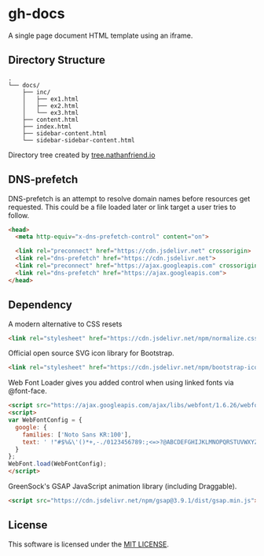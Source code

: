 # gh-docs

A single page document HTML template using an iframe.

## Directory Structure

```
.
└── docs/
    ├── inc/
    │   ├── ex1.html
    │   ├── ex2.html
    │   └── ex3.html
    ├── content.html
    ├── index.html
    ├── sidebar-content.html
    └── sidebar-sidebar-content.html
```

Directory tree created by [tree.nathanfriend.io](https://tree.nathanfriend.io/)

## DNS-prefetch

DNS-prefetch is an attempt to resolve domain names before resources get requested.
This could be a file loaded later or link target a user tries to follow.

```html
<head>
  <meta http-equiv="x-dns-prefetch-control" content="on">

  <link rel="preconnect" href="https://cdn.jsdelivr.net" crossorigin>
  <link rel="dns-prefetch" href="https://cdn.jsdelivr.net">
  <link rel="preconnect" href="https://ajax.googleapis.com" crossorigin>
  <link rel="dns-prefetch" href="https://ajax.googleapis.com">
</head>
```

## Dependency

A modern alternative to CSS resets

```html
<link rel="stylesheet" href="https://cdn.jsdelivr.net/npm/normalize.css@8.0.1/normalize.css">
```

Official open source SVG icon library for Bootstrap.

```html
<link rel="stylesheet" href="https://cdn.jsdelivr.net/npm/bootstrap-icons@1.8.1/font/bootstrap-icons.css">
```

Web Font Loader gives you added control when using linked fonts via @font-face.

```html
<script src="https://ajax.googleapis.com/ajax/libs/webfont/1.6.26/webfont.js"></script>
<script>
var WebFontConfig = {
  google: {
    families: ['Noto Sans KR:100'],
    text: ' !"#$%&\'()*+,-./0123456789:;<=>?@ABCDEFGHIJKLMNOPQRSTUVWXYZ[\]^_`abcdefghijklmnopqrstuvwxyz{|}~'
  }
};
WebFont.load(WebFontConfig);
</script>
```

GreenSock's GSAP JavaScript animation library (including Draggable).

```html
<script src="https://cdn.jsdelivr.net/npm/gsap@3.9.1/dist/gsap.min.js"></script>
```

## License

This software is licensed under the [MIT LICENSE](LICENSE).
